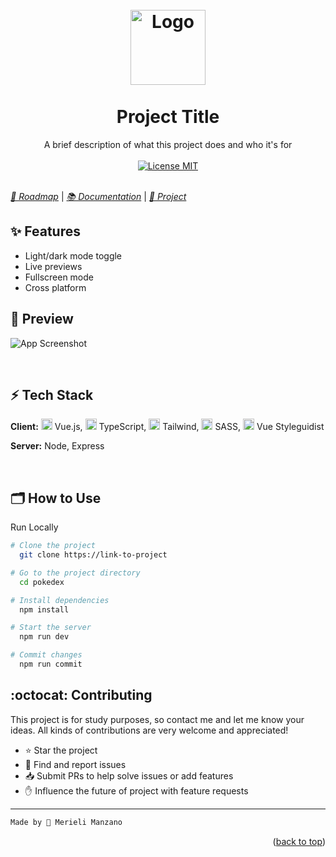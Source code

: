 
<h1 align="center">
    <br>
    <img src="https://dev-to-uploads.s3.amazonaws.com/uploads/articles/th5xamgrr6se0x5ro4g6.png" alt="Logo" width="120">
    <br><br>
    Project Title
</h1>

<p align="center">
    A brief description of what this project does and who it's for
    <br><br>
    <a href="https://opensource.org/licenses/MIT">
        <img src="https://img.shields.io/badge/License-MIT-blue.svg" alt="License MIT">
    </a>
    <br><br>
</p>

[*🎯 Roadmap*](./ROADMAP.todo) | [*📚 Documentation*](https://linktodocumentation) | [*👀 Project*](https://linktoproject)

## ✨ Features

- Light/dark mode toggle
- Live previews
- Fullscreen mode
- Cross platform


## 📸 Preview

![App Screenshot](https://via.placeholder.com/728x500.png?text=Imagem+/+Gifs+do+Projeto)

<br>

## ⚡ Tech Stack

**Client:** <img src="https://img.icons8.com/color/48/000000/vue-js.png" width="18px"/> Vue.js, <img src="https://img.icons8.com/color/48/000000/typescript.png" width="18px"/> TypeScript, <img src="https://img.icons8.com/color/48/000000/tailwind_css.png" width="18px"/> Tailwind, <img src="https://img.icons8.com/color/48/000000/sass-avatar.png" width="18px"/> SASS, <img src="https://vue-styleguidist.github.io/assets/logo.png" width="18px"/> Vue Styleguidist

**Server:** Node, Express

<br>

## 🗂 How to Use

Run Locally
```bash
# Clone the project
  git clone https://link-to-project

# Go to the project directory
  cd pokedex

# Install dependencies
  npm install

# Start the server
  npm run dev

# Commit changes
  npm run commit
```


## :octocat: Contributing

This project is for study purposes, so contact me and let me know your ideas.
All kinds of contributions are very welcome and appreciated!

- ⭐️ Star the project
- 🐛 Find and report issues
- 📥 Submit PRs to help solve issues or add features
- ✋ Influence the future of project with feature requests

-------------------------------------
```diff
Made by 🤍 Merieli Manzano
```

<p align="right">(<a href="#top">back to top</a>)</p>
